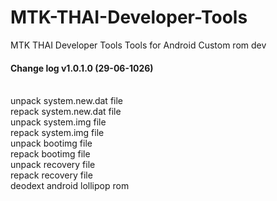 # MTK-THAI-Developer-Tools
MTK THAI Developer Tools Tools for Android Custom rom dev
 
<h4><b>Change log v1.0.1.0 (29-06-1026)</b></h4><br>
unpack system.new.dat file<br>
repack system.new.dat file <br>
unpack system.img file <br>
repack system.img file <br>
unpack bootimg file <br>
repack bootimg file <br>
unpack recovery file <br>
repack recovery file <br>
deodext android lollipop rom<br>
